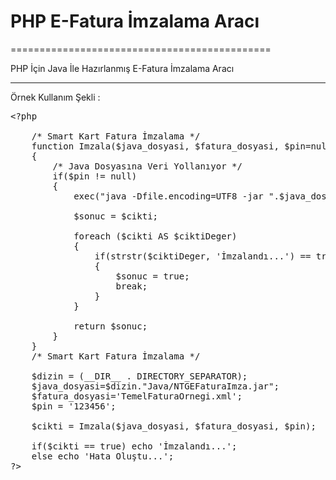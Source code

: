 # PHP E-Fatura İmzalama Aracı
=============================================

PHP İçin Java İle Hazırlanmış E-Fatura İmzalama Aracı

---------------------------------------------

Örnek Kullanım Şekli : 

<pre>&lt;?php 

	/* Smart Kart Fatura İmzalama */
	function Imzala($java_dosyasi, $fatura_dosyasi, $pin=null, $seriImza=false, $dosyayaKaydet=true)
	{
		/* Java Dosyasına Veri Yollanıyor */
		if($pin != null)
		{	
			exec("java -Dfile.encoding=UTF8 -jar ".$java_dosyasi." {".$fatura_dosyasi.",".$pin.",".$seriImza.",".$dosyayaKaydet."} 2-->&1", $cikti);
			
			$sonuc = $cikti;
			
			foreach ($cikti AS $ciktiDeger)
			{
				if(strstr($ciktiDeger, 'İmzalandı...') == true)
				{
					$sonuc = true;
					break;
				}
			}
			
			return $sonuc;
		}
	}
	/* Smart Kart Fatura İmzalama */

	$dizin = (__DIR__ . DIRECTORY_SEPARATOR);
	$java_dosyasi=$dizin."Java/NTGEFaturaImza.jar";
	$fatura_dosyasi='TemelFaturaOrnegi.xml';
 	$pin = '123456';

	$cikti = Imzala($java_dosyasi, $fatura_dosyasi, $pin);

	if($cikti == true) echo 'İmzalandı...';
	else echo 'Hata Oluştu...';
?&gt;
</pre>
